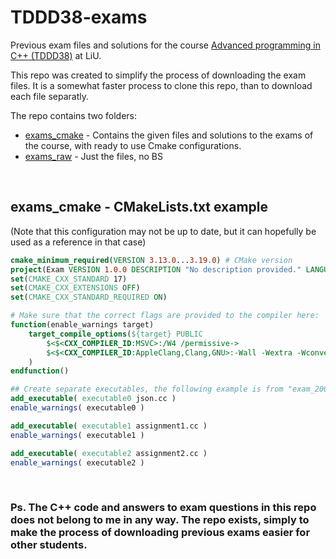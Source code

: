 # TDDD38-exams
Previous exam files and solutions for the course [Advanced programming in C++ (TDDD38)](https://www.ida.liu.se/~TDDD38/) at LiU. 

This repo was created to simplify the process of downloading the exam files. It is a somewhat faster process to clone this repo, than to download each file separatly.

The repo contains two folders:

- [exams_cmake](exams_cmake/) - Contains the given files and solutions to the exams of the course, with ready to use Cmake configurations.
- [exams_raw](exams_raw/) - Just the files, no BS

<br />

## exams_cmake - CMakeLists.txt example
(Note that this configuration may not be up to date, but it can hopefully be used as a reference in that case)
```cmake
cmake_minimum_required(VERSION 3.13.0...3.19.0) # CMake version  
project(Exam VERSION 1.0.0 DESCRIPTION "No description provided." LANGUAGES CXX)
set(CMAKE_CXX_STANDARD 17)
set(CMAKE_CXX_EXTENSIONS OFF)
set(CMAKE_CXX_STANDARD_REQUIRED ON)

# Make sure that the correct flags are provided to the compiler here:
function(enable_warnings target) 
	target_compile_options(${target} PUBLIC 
		$<$<CXX_COMPILER_ID:MSVC>:/W4 /permissive->
		$<$<CXX_COMPILER_ID:AppleClang,Clang,GNU>:-Wall -Wextra -Wconversion>
	)
endfunction()

## Create separate executables, the following example is from "exam_200603"
add_executable( executable0 json.cc )
enable_warnings( executable0 )

add_executable( executable1 assignment1.cc )
enable_warnings( executable1 )

add_executable( executable2 assignment2.cc )
enable_warnings( executable2 )
```

<br />

### Ps. The C++ code and answers to exam questions in this repo does not belong to me in any way. The repo exists, simply to make the process of downloading previous exams easier for other students.